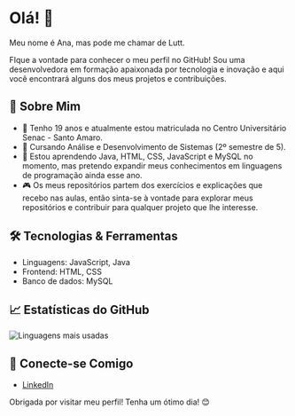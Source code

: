 # Olá! 👋
Meu nome é Ana, mas pode me chamar de Lutt.

FIque a vontade para conhecer o meu perfil no GitHub! Sou uma desenvolvedora em formação apaixonada por tecnologia e inovação e aqui você encontrará alguns dos meus projetos e contribuições.

## 🚀 Sobre Mim
- 🔭 Tenho 19 anos e atualmente estou matriculada no Centro Universitário Senac - Santo Amaro.
- 🌱 Cursando Análise e Desenvolvimento de Sistemas (2º semestre de 5).
- 💬 Estou aprendendo Java, HTML, CSS, JavaScript e MySQL no momento, mas pretendo expandir meus conhecimentos em linguagens de programação ainda esse ano.
- 🎮 Os meus repositórios partem dos exercícios e explicações que recebo nas aulas, então sinta-se à vontade para explorar meus repositórios e contribuir para qualquer projeto que lhe interesse.

## 🛠️ Tecnologias & Ferramentas
- Linguagens: JavaScript, Java
- Frontend: HTML, CSS
- Banco de dados: MySQL

## 📈 Estatísticas do GitHub
![Linguagens mais usadas](https://github-readme-stats.vercel.app/api/top-langs/?username=luttanteo&layout=compact&theme=radical)

## 🔗 Conecte-se Comigo
- [LinkedIn](https://www.linkedin.com/in/ana-luiza-alves-de-lima-7467ba329/)

Obrigada por visitar meu perfil! Tenha um ótimo dia! 😊
